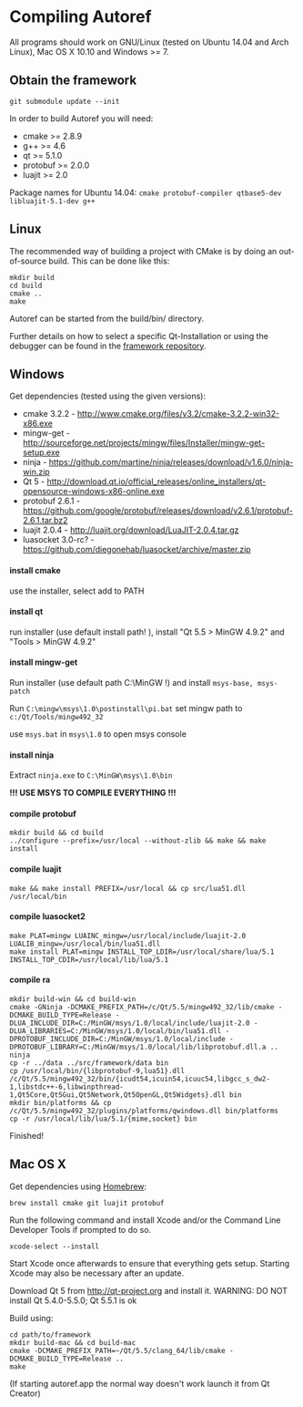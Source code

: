 # Compiling Autoref

All programs should work on GNU/Linux (tested on Ubuntu 14.04 and Arch Linux), Mac OS X 10.10 and Windows >= 7.

## Obtain the framework
```
git submodule update --init
```

In order to build Autoref you will need:
 * cmake >= 2.8.9
 * g++ >= 4.6
 * qt >= 5.1.0
 * protobuf >= 2.0.0
 * luajit >= 2.0

Package names for Ubuntu 14.04: `cmake protobuf-compiler qtbase5-dev libluajit-5.1-dev g++`

## Linux
The recommended way of building a project with CMake is by doing an
out-of-source build. This can be done like this:

```
mkdir build
cd build
cmake ..
make
```

Autoref can be started from the build/bin/ directory.

Further details on how to select a specific Qt-Installation or using the
debugger can be found in the [framework repository](https://github.com/robotics-erlangen/framework/blob/master/COMPILE.md#unix).


## Windows
Get dependencies (tested using the given versions):
* cmake 3.2.2 - http://www.cmake.org/files/v3.2/cmake-3.2.2-win32-x86.exe
* mingw-get - http://sourceforge.net/projects/mingw/files/Installer/mingw-get-setup.exe
* ninja - https://github.com/martine/ninja/releases/download/v1.6.0/ninja-win.zip
* Qt 5 - http://download.qt.io/official_releases/online_installers/qt-opensource-windows-x86-online.exe
* protobuf 2.6.1 - https://github.com/google/protobuf/releases/download/v2.6.1/protobuf-2.6.1.tar.bz2
* luajit 2.0.4 - http://luajit.org/download/LuaJIT-2.0.4.tar.gz
* luasocket 3.0-rc? - https://github.com/diegonehab/luasocket/archive/master.zip

#### install cmake
use the installer, select add to PATH

#### install qt
run installer (use default install path! ), install "Qt 5.5 > MinGW 4.9.2" and "Tools > MinGW 4.9.2"

#### install mingw-get
Run installer (use default path C:\MinGW !) and install `msys-base, msys-patch`

Run `C:\mingw\msys\1.0\postinstall\pi.bat` set mingw path to `c:/Qt/Tools/mingw492_32`

use `msys.bat` in `msys\1.0` to open msys console

#### install ninja
Extract `ninja.exe` to `C:\MinGW\msys\1.0\bin`

**!!! USE MSYS TO COMPILE EVERYTHING !!!**

#### compile protobuf
```
mkdir build && cd build
../configure --prefix=/usr/local --without-zlib && make && make install
```

#### compile luajit
```
make && make install PREFIX=/usr/local && cp src/lua51.dll /usr/local/bin
```

#### compile luasocket2
```
make PLAT=mingw LUAINC_mingw=/usr/local/include/luajit-2.0 LUALIB_mingw=/usr/local/bin/lua51.dll
make install PLAT=mingw INSTALL_TOP_LDIR=/usr/local/share/lua/5.1 INSTALL_TOP_CDIR=/usr/local/lib/lua/5.1
```

#### compile ra
```
mkdir build-win && cd build-win
cmake -GNinja -DCMAKE_PREFIX_PATH=/c/Qt/5.5/mingw492_32/lib/cmake -DCMAKE_BUILD_TYPE=Release -DLUA_INCLUDE_DIR=C:/MinGW/msys/1.0/local/include/luajit-2.0 -DLUA_LIBRARIES=C:/MinGW/msys/1.0/local/bin/lua51.dll -DPROTOBUF_INCLUDE_DIR=C:/MinGW/msys/1.0/local/include -DPROTOBUF_LIBRARY=C:/MinGW/msys/1.0/local/lib/libprotobuf.dll.a ..
ninja
cp -r ../data ../src/framework/data bin
cp /usr/local/bin/{libprotobuf-9,lua51}.dll /c/Qt/5.5/mingw492_32/bin/{icudt54,icuin54,icuuc54,libgcc_s_dw2-1,libstdc++-6,libwinpthread-1,Qt5Core,Qt5Gui,Qt5Network,Qt5OpenGL,Qt5Widgets}.dll bin
mkdir bin/platforms && cp /c/Qt/5.5/mingw492_32/plugins/platforms/qwindows.dll bin/platforms
cp -r /usr/local/lib/lua/5.1/{mime,socket} bin
```

Finished!


## Mac OS X
Get dependencies using [Homebrew](http://brew.sh):
```
brew install cmake git luajit protobuf
```
Run the following command and install Xcode and/or the Command Line Developer Tools if prompted to do so.
```
xcode-select --install
```
Start Xcode once afterwards to ensure that everything gets setup. Starting Xcode may also be necessary after an update.

Download Qt 5 from http://qt-project.org and install it.
WARNING: DO NOT install Qt 5.4.0-5.5.0; Qt 5.5.1 is ok

Build using:
```
cd path/to/framework
mkdir build-mac && cd build-mac
cmake -DCMAKE_PREFIX_PATH=~/Qt/5.5/clang_64/lib/cmake -DCMAKE_BUILD_TYPE=Release ..
make
```

(If starting autoref.app the normal way doesn't work launch it from Qt Creator)
